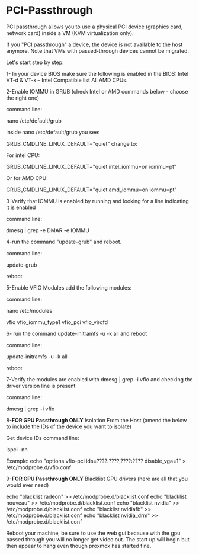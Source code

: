 # PCI-Passthrough
PCI passthrough allows you to use a physical PCI device (graphics card, network card) inside a VM (KVM virtualization only).

If you "PCI passthrough" a device, the device is not available to the host anymore. Note that VMs with passed-through devices cannot be migrated.


Let's start step by step:


1- In your device BIOS make sure the following is enabled in the BIOS: Intel VT-d & VT-x – Intel Compatible list All AMD CPUs.


2-Enable IOMMU in GRUB (check Intel or AMD commands below - choose the right one) 

command line:

nano /etc/default/grub

inside nano /etc/default/grub you see: 

GRUB_CMDLINE_LINUX_DEFAULT="quiet" change to:

For intel CPU:

GRUB_CMDLINE_LINUX_DEFAULT="quiet intel_iommu=on iommu=pt"

Or for AMD CPU:

GRUB_CMDLINE_LINUX_DEFAULT="quiet amd_iommu=on iommu=pt"


3-Verify that IOMMU is enabled by running and looking for a line indicating it is enabled

command line:

dmesg | grep -e DMAR -e IOMMU


4-run the command "update-grub" and reboot.

command line:

update-grub

reboot


5-Enable VFIO Modules add the following modules:

command line:

nano /etc/modules

vfio
vfio_iommu_type1
vfio_pci
vfio_virqfd


6- run the command update-initramfs -u -k all and reboot

command line:

update-initramfs -u -k all

reboot


7-Verify the modules are enabled with dmesg | grep -i vfio and checking the driver version line is present

command line:

dmesg | grep -i vfio


8-**FOR GPU Passthrough ONLY** Isolation From the Host (amend the below to include the IDs of the device you want to isolate)

Get device IDs command line:

lspci -nn

Example:
echo "options vfio-pci ids=????:????,????:???? disable_vga=1" > /etc/modprobe.d/vfio.conf


9-**FOR GPU Passthrough ONLY** Blacklist GPU drivers (here are all that you would ever need)

echo "blacklist radeon" >> /etc/modprobe.d/blacklist.conf 
echo "blacklist nouveau" >> /etc/modprobe.d/blacklist.conf 
echo "blacklist nvidia" >> /etc/modprobe.d/blacklist.conf 
echo "blacklist nvidiafb" >> /etc/modprobe.d/blacklist.conf
echo "blacklist nvidia_drm" >> /etc/modprobe.d/blacklist.conf 

Reboot your machine, be sure to use the web gui because with the gpu passed through you will no longer get video out. The start up will begin but then appear to hang even though proxmox has started fine.
